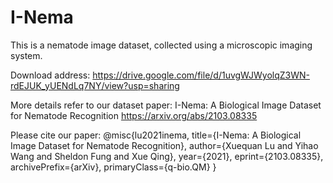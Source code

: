 # I-Nema

This is a nematode image dataset, collected using a microscopic imaging system.

Download address: https://drive.google.com/file/d/1uvgWJWyolqZ3WN-rdEJUK_yUENdLq7NY/view?usp=sharing


More details refer to our dataset paper: I-Nema: A Biological Image Dataset for Nematode Recognition
https://arxiv.org/abs/2103.08335


Please cite our paper:
@misc{lu2021inema,
title={I-Nema: A Biological Image Dataset for Nematode Recognition}, 
author={Xuequan Lu and Yihao Wang and Sheldon Fung and Xue Qing},
year={2021},
eprint={2103.08335},
archivePrefix={arXiv},
primaryClass={q-bio.QM}
}
